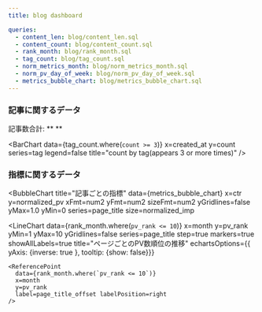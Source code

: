 ```yaml
---
title: blog dashboard

queries:
  - content_len: blog/content_len.sql
  - content_count: blog/content_count.sql
  - rank_month: blog/rank_month.sql
  - tag_count: blog/tag_count.sql
  - norm_metrics_month: blog/norm_metrics_month.sql
  - norm_pv_day_of_week: blog/norm_pv_day_of_week.sql
  - metrics_bubble_chart: blog/metrics_bubble_chart.sql
---
```



### 記事に関するデータ

記事数合計: ** <Value data={content_count} column="c" agg="sum" /> **

<Grid cols=2>
  <Group>
    <LineChart
        data={content_count}
        x=year
        y=c
        labels=true
        markers=true
        yGridlines=false
        title="記事数推移"
    />
  </Group>

  <Histogram
      data={content_len}
      x=len_text
      title="記事の文字数分布"
      fillColor=#b8645e
  />

  <BarChart 
      data={tag_count.where(`count >= 3`)}
      x=created_at
      y=count
      series=tag
      legend=false
      title="count by tag(appears 3 or more times)"
  />
</Grid>


### 指標に関するデータ

<BubbleChart
    title="記事ごとの指標"
    data={metrics_bubble_chart}
    x=ctr
    y=normalized_pv
    xFmt=num2
    yFmt=num2
    sizeFmt=num2
    yGridlines=false
    yMax=1.0
    yMin=0
    series=page_title
    size=normalized_imp
>
</BubbleChart>

<LineChart 
    data={norm_metrics_month}
    x=month
    y=normalized_imp
    yMax=1
    markers=true
    title="最大を1としたときのimpression数の推移"
    labels=true
/>

<LineChart 
    data={norm_metrics_month}
    x=month
    y=normalized_pv
    yMax=1
    markers=true
    title="最大を1としたときのPV数の推移"
    labels=true
/>


<BarChart 
    data={norm_pv_day_of_week}
    x=day_of_week
    y=normalized_pv
    yMax=1
    labels=true
    yGridlines=false
    title="最大を1としたときの曜日別PV数"
    sort=false
/>

<LineChart 
    data={rank_month.where(`pv_rank <= 10`)}
    x=month
    y=pv_rank
    yMin=1
    yMax=10
    yGridlines=false
    series=page_title
    step=true
    markers=true
    showAllLabels=true
    title="ページごとのPV数順位の推移"
    echartsOptions={{ yAxis: {inverse: true }, tooltip: {show: false}}}
>
    <ReferencePoint
      data={rank_month.where(`pv_rank <= 10`)}
      x=month
      y=pv_rank
      label=page_title_offset labelPosition=right
    />
</LineChart>


<LastRefreshed/>
